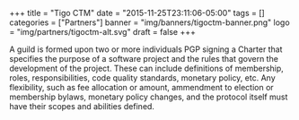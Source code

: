 +++
title = "Tigo CTM"
date = "2015-11-25T23:11:06-05:00"
tags = []
categories = ["Partners"]
banner = "img/banners/tigoctm-banner.png"
logo = "img/partners/tigoctm-alt.svg"
draft = false
+++

A guild is formed upon two or more individuals PGP signing a Charter that specifies the purpose of a software project and the rules that govern the development of the project. These can include definitions of membership, roles, responsibilities, code quality standards, monetary policy, etc. Any flexibility, such as fee allocation or amount, ammendment to election or membership bylaws, monetary policy changes, and the protocol itself must have their scopes and abilities defined.
